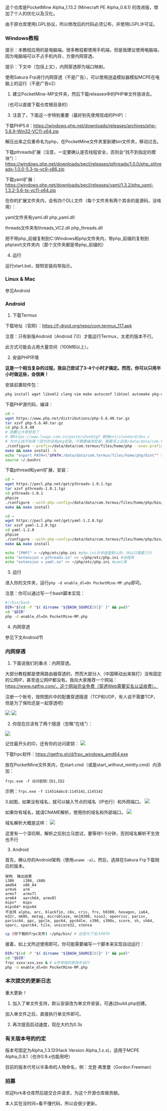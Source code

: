 这个仓库是PocketMine Alpha_1.13.2 (Minecraft PE Alpha_0.8.1) 的改进版，增加了个人的优化以及汉化。

由于原仓库使用LGPL协议，所以修改后的代码必须公布，并使用LGPL许可证。

### Windows教程
提示：本教程应用的是电脑端。很多教程都使用手机端，但是我建议使用电脑端，因为电脑端可以不占手机内存，方便内网穿透。

提示：下文中（包括上文），内网穿透即为端口映射。

使用Sakura Frp进行内网穿透（不是广告），可以使用逍遥模拟器模拟MCPE在电脑上的运行（不是广告x2）

1. 建立PocketMine-MP文件夹，然后下载releases中的PHP单文件放进去。

（也可以直接下载仓库根目录的）

3. 注意了，下面这一步特别重要（最好别先使用现成的PHP）：

下载PHP5.6：https://windows.php.net/downloads/releases/archives/php-5.6.9-Win32-VC11-x64.zip

解压出来之后重命名为php，在PocketMine文件夹里新建bin文件夹，移动过去。

下载pthreads扩展（注意，一定要确认是否线程安全，否则会“找不到指定的模块”）：https://windows.php.net/downloads/pecl/releases/pthreads/1.0.0/php_pthreads-1.0.0-5.3-ts-vc9-x86.zip

下载yaml扩展：https://windows.php.net/downloads/pecl/releases/yaml/1.3.2/php_yaml-1.3.2-5.6-ts-vc11-x64.zip

在你的扩展文件夹内，会有四个DLL文件（每个文件夹有两个其余的是源码，没啥用）：

yaml文件夹有yaml.dll php_yaml.dll

threads文件夹有threads_VC2.dll php_threads.dll

把不带php_前缀复制到C:\Windows和php文件夹内，带php_前缀的复制到php\ext\文件夹内（那个文件夹都是带php_前缀的）

4. 运行

运行start.bat，按照安装向导指示。

### Linux & Mac

参见Android

### Android

1. 下载Termux

下载地址（官网）：https://f-droid.org/repo/com.termux_117.apk

注意：只有新版Android（Android 7.0）才能运行Termux，太老的版本不行。

此方式可能会占用大量空间（100MB以上）。

2. 安装PHP环境

**这是一个相当复杂的过程，我自己尝试了3-4个小时才搞定。然而，你可以只用半小时做这些，会很爽！**

安装前置软件包：
```bash
pkg install wget libxml2 clang vim make autoconf libtool automake pkg-config iconv libyaml zlib -y 
```

下载PHP源代码，编译：
```bash
cd ~
wget https://www.php.net/distributions/php-5.6.40.tar.gz
tar xzvf php-5.6.40.tar.gz
cd php-5.6.40
# 抱歉让大家受苦了
# 用https://www.luogu.com.cn/paste/o3vxbtgf 替换ext/standard/dns.c
# 为什么找不到库？因为你没有pkg安装。不需要编译安装，需要写上目录/data/data/com.termux/files/usr
./configure --prefix=/data/data/com.termux/files/home/php --exec-prefix=/data/data/com.termux/files/home/php --bindir=/data/data/com.termux/files/home/php/bin --sbindir=/data/data/com.termux/files/home/php/sbin --includedir=/data/data/com.termux/files/home/php/include  --libdir=/data/data/com.termux/files/home/php/lib/php --mandir=/data/data/com.termux/files/home/php/man --with-config-file-path=/data/data/com.termux/files/home/php/etc --with-zlib  --enable-pcntl --enable-sockets --with-curl  --enable-opcache  --with-zlib-dir=/data/data/com.termux/files/usr --with-libxml-dir=/data/data/com.termux/files/usr --with-curl=/data/data/com.termux/files/usr  --with-iconv=/data/data/com.termux/files/usr --enable-maintainer-zts
make && make install -k
echo "export PATH=\"$PATH:/data/data/com.termux/files/home/php/bin\"" >> ~/.bashrc #非必须，但没有会找不到
source ~/.bashrc
```

下载pthread和yaml扩展，安装：
```bash
cd ~
wget https://pecl.php.net/get/pthreads-1.0.1.tgz
tar xzvf pthreads-1.0.1.tgz
cd pthreads-1.0.1
phpize
./configure --with-php-config=/data/data/com.termux/files/home/php/bin/php-config
make && make install

cd ~
wget https://pecl.php.net/get/yaml-1.2.0.tgz
tar xzvf yaml-1.2.0.tgz
cd yaml-1.2.0
phpize
./configure --with-php-config=/data/data/com.termux/files/home/php/bin/php-config --with-yaml=/data/data/com.termux/files/usr
make && make install

echo "[PHP]" > ~/php/etc/php.ini #php.ini许多值是默认的，所以只需要三行
echo "extension = pthreads.so" >> ~/php/etc/php.ini #线程库
echo "extension = yaml.so" >> ~/php/etc/php.ini #yaml库
```

3. 运行

进入你的文件夹，运行```php -d enable_dl=On PocketMine-MP.php```即可。

注意：你可以通过写一个bash脚本实现：
```bash
#!/bin/bash
DIR="$(cd -P "$( dirname "${BASH_SOURCE[0]}" )" && pwd)"
cd "$DIR"
php -d enable_dl=On PocketMine-MP.php
```

4. 内网穿透

参见下文Android节

### 内网穿透

1. 下面说我们的重点：内网穿透。

大部分教程都是使用路由器穿透的，然而大部分人（中国移动出来挨打）没有固定的公网IP，甚至连公网IP都没有。我向大家推荐一个网站：https://www.natfrp.com/，这个网站完全免费（穿透Web需要实名认证收费）。

注册一个账号，按照图片中的配置穿透隧道（TCP和UDP，有人说不需要TCP，但是为了保险还是一起穿透吧）

![](https://cdn.luogu.com.cn/upload/image_hosting/ntyh5g9c.png)
![](https://cdn.luogu.com.cn/upload/image_hosting/1av0nep2.png)

2. 你现在应该有了两个隧道（忽略“在线”）：

![](https://cdn.luogu.com.cn/upload/image_hosting/at92shxr.png)

记住最开头的ID，还有你的访问密钥：
![](https://cdn.luogu.com.cn/upload/image_hosting/rru1dvsc.png)

下载frpc软件：https://getfrp.sh/d/frpc_windows_amd64.exe

放在PocketMine文件夹内，在start.cmd（或是start_without_mintty.cmd）内添加：

```frpc.exe -f 访问密钥:ID1,ID2```

示例：```frpc.exe -f 114514abcd:1145141,1145142```

3.如图，如果没有域名，就可以输入节点的域名（IP也行）和外网端口。
![](https://cdn.luogu.com.cn/upload/image_hosting/87qn8293.png)

如果你有域名，就请CNAME解析，使用你的域名和外部端口。
![](https://cdn.luogu.com.cn/upload/image_hosting/0wt54jgq.png)

域名解析大概是这样：
![](https://cdn.luogu.com.cn/upload/image_hosting/43z2ut50.png)

这里有一个深坑啊，解析之后别立马尝试，要等待1-5分钟，否则域名解析不生效也不行

3. Android

首先，确认你的Android架构（使用`uname -a`）。然后，选择在Sakura Frp下载相应的版本。

```
架构	输出结果
i386	i386, i686
amd64	x86_64
armv6	arm
armv7	armv7l
arm64	aarch64, armv8l
mips*	mips
mips64*	mips64
不支持	alpha, arc, blackfin, c6x, cris, frv, h8300, hexagon, ia64, m32r, m68k, metag, microblaze, mn10300, nios2, openrisc, parisc, parisc64, ppc, ppcle, ppc64, ppc64le, s390, s390x, score, sh, sh64, sparc, sparc64, tile, unicore32, xtensa
```

```bash
cp (你下载的frpc文件) ~/php/bin/ # 这是为了加入PATH
```

接着，如上文所述使用即可。你可能需要编写一个脚本来实现自动运行：
```bash
DIR="$(cd -P "$( dirname "${BASH_SOURCE[0]}" )" && pwd)"
cd "$DIR"
frpc xxxx:xxx,xxx & # &符号指的是异步运行
php -d enable_dl=On PocketMine-MP.php
```

### 本次提交的更新日志

重大更新！

1. 加入了单文件支持，默认安装改为单文件安装，可通过build.php创建。

加入单文件之后，直接执行单文件即可。

2. 再次提高启动速度，现在大约为0.3s

### 有关版本号的约定

版本号固定为Alpha_1.3.12(Hack Version Alpha_1.x.x)，适用于MCPE Alpha_0.8.1（也许0.9.x也能用吧）

目前的版本代号以半条命的人物命名，例：戈登·弗里曼（Gordon Freeman）

### 招募

欢迎fork本仓库然后提交合并请求，为这个开源仓库做贡献。

本人实在没时间+看不懂代码，所以会很少更新。